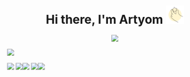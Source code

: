 <h1 align="center">Hi there, I'm Artyom
<img src="./img-greeting/github-title-img.png" height="42"/></h1>
<p align="center">
<img src="https://readme-typing-svg.demolab.com/?lines=Computer+science+student%2C+web+developer&font=Fira%20Code&size=16&center=true&width=380&height=30&duration=4000&pause=5000&color=546363">
</p>
<p align="left"><img src="https://komarev.com/ghpvc/?username=DumblD"></p>
<img src="http://github-profile-summary-cards.vercel.app/api/cards/profile-details?username=DumblD&theme=default">
<div style="display: inline-block"><img src="http://github-profile-summary-cards.vercel.app/api/cards/repos-per-language?username=DumblD&theme=default"><img src="http://github-profile-summary-cards.vercel.app/api/cards/most-commit-language?username=DumblD&theme=default"></div>
<div style="display: inline-block"><img src="http://github-profile-summary-cards.vercel.app/api/cards/stats?username=DumblD&theme=default"><img src="http://github-profile-summary-cards.vercel.app/api/cards/productive-time?username=DumblD&theme=default&utcOffset=3"></div>
<!--
**DumblD/DumblD** is a ✨ _special_ ✨ repository because its `README.md` (this file) appears on your GitHub profile.

Here are some ideas to get you started:

- 🔭 I’m currently working on ...
- 🌱 I’m currently learning ...
- 👯 I’m looking to collaborate on ...
- 🤔 I’m looking for help with ...
- 💬 Ask me about ...
- 📫 How to reach me: ...
- 😄 Pronouns: ...
- ⚡ Fun fact: ...
-->
